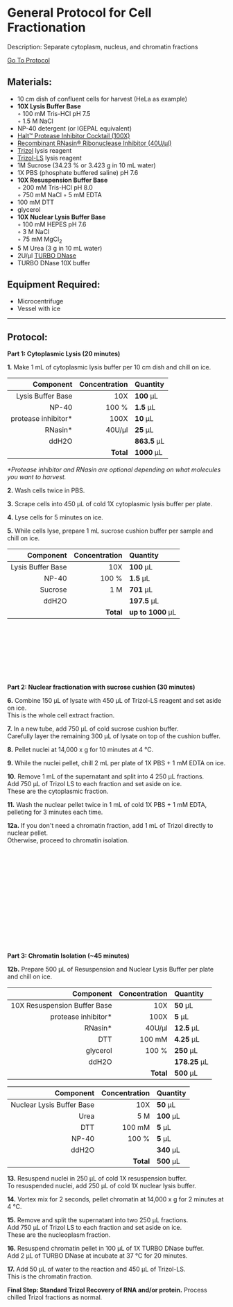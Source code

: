 General Protocol for Cell Fractionation
================================================================================
Description: Separate cytoplasm, nucleus, and chromatin fractions

[Go To Protocol](#protocol)

Materials:
--------------------------------------------------------------------------------
  * 10 cm dish of confluent cells for harvest (HeLa as example) 
  * **10X Lysis Buffer Base**  
    ◦ 100 mM Tris-HCl pH 7.5  
    ◦ 1.5 M NaCl
  * NP-40 detergent (or IGEPAL equivalent)
  * [Halt™ Protease Inhibitor Cocktail (100X)](https://www.thermofisher.com/order/catalog/product/78438)
  * [Recombinant RNasin® Ribonuclease Inhibitor (40U/µl)](https://www.promega.com/products/rna-analysis/rnase-inhibitor-rna-protection/rnasin-ribonuclease-inhibitor/?catNum=N2515)
  * [Trizol](https://www.thermofisher.com/order/catalog/product/15596026) lysis reagent
  * [Trizol-LS](https://www.thermofisher.com/order/catalog/product/10296010) lysis reagent
  * 1M Sucrose (34.23 % or 3.423 g in 10 mL water)
  * 1X PBS (phosphate buffered saline) pH 7.6
  * **10X Resuspension Buffer Base**  
    ◦ 200 mM Tris-HCl pH 8.0  
    ◦ 750 mM NaCl
    ◦ 5 mM EDTA
  * 100 mM DTT
  * glycerol
  * **10X Nuclear Lysis Buffer Base**  
    ◦ 100 mM HEPES pH 7.6  
    ◦ 3 M NaCl  
    ◦ 75 mM MgCl<sub>2</sub>
  * 5 M Urea (3 g in 10 mL water)
  * 2U/µl [TURBO DNase](https://www.thermofisher.com/order/catalog/product/AM2238?SID=srch-srp-AM2238#/AM2238)
  * TURBO DNase 10X buffer
    
Equipment Required:
--------------------------------------------------------------------------------
  * Microcentrifuge
  * Vessel with ice  
___
Protocol:
--------------------------------------------------------------------------------

**Part 1: Cytoplasmic Lysis (20 minutes)**  

**1.** Make 1 mL of cytoplasmic lysis buffer per 10 cm dish and chill on ice.

  | Component | Concentration | Quantity | 
  | ---------: | ---------: | :---------- |
  | Lysis Buffer Base | 10X | **100**  µL | 
  | NP-40 | 100 % | **1.5**  µL |
  | protease inhibitor* | 100X | **10**  µL |
  | RNasin* | 40U/µl | **25**  µL |  
  | ddH2O || **863.5**  µL |
  || **Total** | **1000** µL |

  _*Protease inhibitor and RNasin are optional depending on what molecules you want to harvest._

**2.** Wash cells twice in PBS.

**3.** Scrape cells into 450 µL of cold 1X cytoplasmic lysis buffer per plate.

**4.** Lyse cells for 5 minutes on ice.

**5.** While cells lyse, prepare 1 mL sucrose cushion buffer per sample and chill on ice.

  | Component | Concentration | Quantity | 
  | ---------: | ---------: | :---------- |
  | Lysis Buffer Base | 10X | **100**  µL | 
  | NP-40 | 100 % | **1.5**  µL |
  | Sucrose | 1 M | **701**  µL |
  | ddH2O || **197.5**  µL |
  || **Total** | **up to 1000** µL |

<br/><br/><br/><br/><br/><br/><br/>

**Part 2: Nuclear fractionation with sucrose cushion (30 minutes)** 

**6.** Combine 150 µL of lysate with 450 µL of Trizol-LS reagent and set aside on ice. <br/> This is the whole cell extract fraction.

**7.** In a new tube, add 750 µL of cold sucrose cushion buffer. <br/> Carefully layer the remaining 300 µL of lysate on top of the cushion buffer.

**8.** Pellet nuclei at 14,000 x g for 10 minutes at 4 °C.

**9.** While the nuclei pellet, chill 2 mL per plate of 1X PBS + 1 mM EDTA on ice. 

**10.** Remove 1 mL of the supernatant and split into 4 250 µL fractions. <br/> Add 750 µL of Trizol LS to each fraction and set aside on ice. <br/> These are the cytoplasmic fraction.

**11.** Wash the nuclear pellet twice in 1 mL of cold 1X PBS + 1 mM EDTA, <br/> pelleting for 3 minutes each time.

**12a.** If you don't need a chromatin fraction, add 1 mL of Trizol directly to nuclear pellet. <br/> Otherwise, proceed to chromatin isolation.

<br/><br/><br/><br/><br/><br/><br/><br/><br/><br/><br/><br/><br/>

**Part 3: Chromatin Isolation (~45 minutes)** 

**12b.** Prepare 500 µL of Resuspension and Nuclear Lysis Buffer per plate and chill on ice.

  | Component | Concentration | Quantity | 
  | ---------: | ---------: | :---------- |
  | 10X Resuspension Buffer Base | 10X | **50**  µL | 
  | protease inhibitor* | 100X | **5**  µL |
  | RNasin* | 40U/µl | **12.5**  µL |
  | DTT | 100 mM | **4.25**  µL |
  | glycerol | 100 % | **250**  µL |
  | ddH2O || **178.25**  µL |
  || **Total** | **500** µL |

  | Component | Concentration | Quantity | 
  | ---------: | ---------: | :---------- |
  | Nuclear Lysis Buffer Base | 10X | **50**  µL | 
  | Urea | 5 M | **100**  µL |
  | DTT | 100 mM | **5**  µL |
  | NP-40 | 100 % | **5**  µL |
  | ddH2O || **340**  µL |
  || **Total** | **500** µL |

  
**13.** Resuspend nuclei in 250 µL of cold 1X resuspension buffer. <br/> To resuspended nuclei, add 250 µL of cold 1X nuclear lysis buffer.

**14.** Vortex mix for 2 seconds, pellet chromatin at 14,000 x g for 2 minutes at 4 °C.

**15.** Remove and split the supernatant into two 250 µL fractions. <br/> Add 750 µL of Trizol LS to each fraction and set aside on ice. <br/> These are the nucleoplasm fraction.

**16.** Resuspend chromatin pellet in 100 µL of 1X TURBO DNase buffer. <br/> Add 2 µL of TURBO DNase at incubate at 37 °C for 20 minutes.

**17.** Add 50 µL of water to the reaction and 450 µL of Trizol-LS. <br/> This is the chromatin fraction.

**Final Step: Standard Trizol Recovery of RNA and/or protein.**
Process chilled Trizol fractions as normal.
